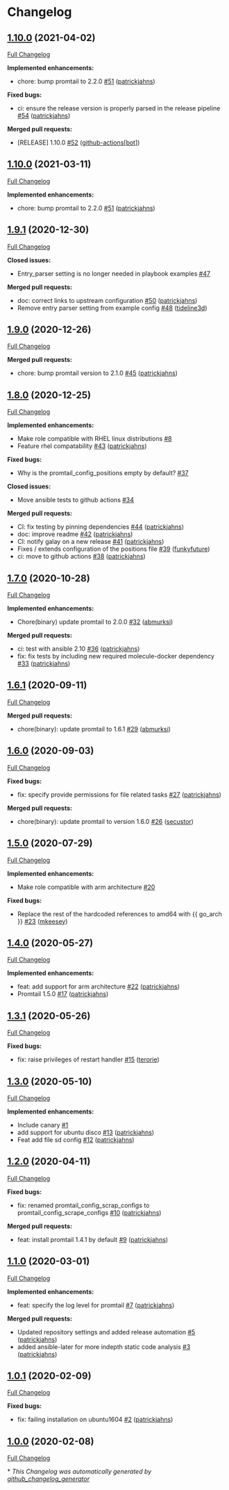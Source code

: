 # Changelog

## [1.10.0](https://github.com/patrickjahns/ansible-role-promtail/tree/1.10.0) (2021-04-02)

[Full Changelog](https://github.com/patrickjahns/ansible-role-promtail/compare/1.9.1...1.10.0)

**Implemented enhancements:**

- chore: bump promtail to 2.2.0 [\#51](https://github.com/patrickjahns/ansible-role-promtail/pull/51) ([patrickjahns](https://github.com/patrickjahns))

**Fixed bugs:**

- ci: ensure the release version is properly parsed in the release pipeline [\#54](https://github.com/patrickjahns/ansible-role-promtail/pull/54) ([patrickjahns](https://github.com/patrickjahns))

**Merged pull requests:**

- \[RELEASE\] 1.10.0 [\#52](https://github.com/patrickjahns/ansible-role-promtail/pull/52) ([github-actions[bot]](https://github.com/apps/github-actions))

## [1.10.0](https://github.com/patrickjahns/ansible-role-promtail/tree/1.10.0) (2021-03-11)

[Full Changelog](https://github.com/patrickjahns/ansible-role-promtail/compare/1.9.1...1.10.0)

**Implemented enhancements:**

- chore: bump promtail to 2.2.0 [\#51](https://github.com/patrickjahns/ansible-role-promtail/pull/51) ([patrickjahns](https://github.com/patrickjahns))

## [1.9.1](https://github.com/patrickjahns/ansible-role-promtail/tree/1.9.1) (2020-12-30)

[Full Changelog](https://github.com/patrickjahns/ansible-role-promtail/compare/1.9.0...1.9.1)

**Closed issues:**

- Entry\_parser setting is no longer needed in playbook examples [\#47](https://github.com/patrickjahns/ansible-role-promtail/issues/47)

**Merged pull requests:**

- doc: correct links to upstream configuration [\#50](https://github.com/patrickjahns/ansible-role-promtail/pull/50) ([patrickjahns](https://github.com/patrickjahns))
- Remove entry parser setting from example config [\#48](https://github.com/patrickjahns/ansible-role-promtail/pull/48) ([tideline3d](https://github.com/tideline3d))

## [1.9.0](https://github.com/patrickjahns/ansible-role-promtail/tree/1.9.0) (2020-12-26)

[Full Changelog](https://github.com/patrickjahns/ansible-role-promtail/compare/1.8.0...1.9.0)

**Merged pull requests:**

- chore: bump promtail version to 2.1.0 [\#45](https://github.com/patrickjahns/ansible-role-promtail/pull/45) ([patrickjahns](https://github.com/patrickjahns))

## [1.8.0](https://github.com/patrickjahns/ansible-role-promtail/tree/1.8.0) (2020-12-25)

[Full Changelog](https://github.com/patrickjahns/ansible-role-promtail/compare/1.7.0...1.8.0)

**Implemented enhancements:**

- Make role compatible with RHEL linux distributions [\#8](https://github.com/patrickjahns/ansible-role-promtail/issues/8)
- Feature rhel compatability [\#43](https://github.com/patrickjahns/ansible-role-promtail/pull/43) ([patrickjahns](https://github.com/patrickjahns))

**Fixed bugs:**

- Why is the promtail\_config\_positions empty by default? [\#37](https://github.com/patrickjahns/ansible-role-promtail/issues/37)

**Closed issues:**

- Move ansible tests to github actions [\#34](https://github.com/patrickjahns/ansible-role-promtail/issues/34)

**Merged pull requests:**

- CI: fix testing by pinning dependencies [\#44](https://github.com/patrickjahns/ansible-role-promtail/pull/44) ([patrickjahns](https://github.com/patrickjahns))
- doc: improve readme [\#42](https://github.com/patrickjahns/ansible-role-promtail/pull/42) ([patrickjahns](https://github.com/patrickjahns))
- CI: notify galay on a new release [\#41](https://github.com/patrickjahns/ansible-role-promtail/pull/41) ([patrickjahns](https://github.com/patrickjahns))
- Fixes / extends configuration of the positions file [\#39](https://github.com/patrickjahns/ansible-role-promtail/pull/39) ([funkyfuture](https://github.com/funkyfuture))
- ci: move to github actions [\#38](https://github.com/patrickjahns/ansible-role-promtail/pull/38) ([patrickjahns](https://github.com/patrickjahns))

## [1.7.0](https://github.com/patrickjahns/ansible-role-promtail/tree/1.7.0) (2020-10-28)

[Full Changelog](https://github.com/patrickjahns/ansible-role-promtail/compare/1.6.1...1.7.0)

**Implemented enhancements:**

- Chore\(binary\) update promtail to 2.0.0 [\#32](https://github.com/patrickjahns/ansible-role-promtail/pull/32) ([abmurksi](https://github.com/abmurksi))

**Merged pull requests:**

- ci: test with ansible 2.10 [\#36](https://github.com/patrickjahns/ansible-role-promtail/pull/36) ([patrickjahns](https://github.com/patrickjahns))
- fix: fix tests by including new required molecule-docker dependency [\#33](https://github.com/patrickjahns/ansible-role-promtail/pull/33) ([patrickjahns](https://github.com/patrickjahns))

## [1.6.1](https://github.com/patrickjahns/ansible-role-promtail/tree/1.6.1) (2020-09-11)

[Full Changelog](https://github.com/patrickjahns/ansible-role-promtail/compare/1.6.0...1.6.1)

**Merged pull requests:**

- chore\(binary\): update promtail to 1.6.1 [\#29](https://github.com/patrickjahns/ansible-role-promtail/pull/29) ([abmurksi](https://github.com/abmurksi))

## [1.6.0](https://github.com/patrickjahns/ansible-role-promtail/tree/1.6.0) (2020-09-03)

[Full Changelog](https://github.com/patrickjahns/ansible-role-promtail/compare/1.5.0...1.6.0)

**Fixed bugs:**

- fix: specify provide permissions for file related tasks [\#27](https://github.com/patrickjahns/ansible-role-promtail/pull/27) ([patrickjahns](https://github.com/patrickjahns))

**Merged pull requests:**

- chore\(binary\): update promtail to version 1.6.0 [\#26](https://github.com/patrickjahns/ansible-role-promtail/pull/26) ([secustor](https://github.com/secustor))

## [1.5.0](https://github.com/patrickjahns/ansible-role-promtail/tree/1.5.0) (2020-07-29)

[Full Changelog](https://github.com/patrickjahns/ansible-role-promtail/compare/1.4.0...1.5.0)

**Implemented enhancements:**

- Make role compatible with arm architecture [\#20](https://github.com/patrickjahns/ansible-role-promtail/issues/20)

**Fixed bugs:**

- Replace the rest of the hardcoded references to amd64 with {{ go\_arch }} [\#23](https://github.com/patrickjahns/ansible-role-promtail/pull/23) ([mkeesey](https://github.com/mkeesey))

## [1.4.0](https://github.com/patrickjahns/ansible-role-promtail/tree/1.4.0) (2020-05-27)

[Full Changelog](https://github.com/patrickjahns/ansible-role-promtail/compare/1.3.1...1.4.0)

**Implemented enhancements:**

- feat: add support for arm architecture [\#22](https://github.com/patrickjahns/ansible-role-promtail/pull/22) ([patrickjahns](https://github.com/patrickjahns))
- Promtail 1.5.0 [\#17](https://github.com/patrickjahns/ansible-role-promtail/pull/17) ([patrickjahns](https://github.com/patrickjahns))

## [1.3.1](https://github.com/patrickjahns/ansible-role-promtail/tree/1.3.1) (2020-05-26)

[Full Changelog](https://github.com/patrickjahns/ansible-role-promtail/compare/1.3.0...1.3.1)

**Fixed bugs:**

- fix: raise privileges of restart handler [\#15](https://github.com/patrickjahns/ansible-role-promtail/pull/15) ([terorie](https://github.com/terorie))

## [1.3.0](https://github.com/patrickjahns/ansible-role-promtail/tree/1.3.0) (2020-05-10)

[Full Changelog](https://github.com/patrickjahns/ansible-role-promtail/compare/1.2.0...1.3.0)

**Implemented enhancements:**

- Include canary [\#1](https://github.com/patrickjahns/ansible-role-promtail/issues/1)
- add support for ubuntu disco [\#13](https://github.com/patrickjahns/ansible-role-promtail/pull/13) ([patrickjahns](https://github.com/patrickjahns))
- Feat add file sd config [\#12](https://github.com/patrickjahns/ansible-role-promtail/pull/12) ([patrickjahns](https://github.com/patrickjahns))

## [1.2.0](https://github.com/patrickjahns/ansible-role-promtail/tree/1.2.0) (2020-04-11)

[Full Changelog](https://github.com/patrickjahns/ansible-role-promtail/compare/1.1.0...1.2.0)

**Fixed bugs:**

- fix: renamed promtail\_config\_scrap\_configs to promtail\_config\_scrape\_configs [\#10](https://github.com/patrickjahns/ansible-role-promtail/pull/10) ([patrickjahns](https://github.com/patrickjahns))

**Merged pull requests:**

- feat: install promtail 1.4.1 by default [\#9](https://github.com/patrickjahns/ansible-role-promtail/pull/9) ([patrickjahns](https://github.com/patrickjahns))

## [1.1.0](https://github.com/patrickjahns/ansible-role-promtail/tree/1.1.0) (2020-03-01)

[Full Changelog](https://github.com/patrickjahns/ansible-role-promtail/compare/1.0.1...1.1.0)

**Implemented enhancements:**

- feat: specify the log level for promtail [\#7](https://github.com/patrickjahns/ansible-role-promtail/pull/7) ([patrickjahns](https://github.com/patrickjahns))

**Merged pull requests:**

- Updated repository settings and added release automation [\#5](https://github.com/patrickjahns/ansible-role-promtail/pull/5) ([patrickjahns](https://github.com/patrickjahns))
- added ansible-later for more indepth static code analysis [\#3](https://github.com/patrickjahns/ansible-role-promtail/pull/3) ([patrickjahns](https://github.com/patrickjahns))

## [1.0.1](https://github.com/patrickjahns/ansible-role-promtail/tree/1.0.1) (2020-02-09)

[Full Changelog](https://github.com/patrickjahns/ansible-role-promtail/compare/1.0.0...1.0.1)

**Fixed bugs:**

- fix: failing installation on ubuntu1604 [\#2](https://github.com/patrickjahns/ansible-role-promtail/pull/2) ([patrickjahns](https://github.com/patrickjahns))

## [1.0.0](https://github.com/patrickjahns/ansible-role-promtail/tree/1.0.0) (2020-02-08)

[Full Changelog](https://github.com/patrickjahns/ansible-role-promtail/compare/87a46bd92a106bffd43e000a4579c1a444bfbf2e...1.0.0)



\* *This Changelog was automatically generated by [github_changelog_generator](https://github.com/github-changelog-generator/github-changelog-generator)*
